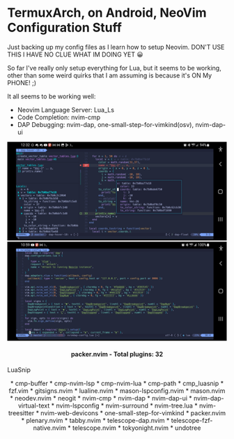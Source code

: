 # TermuxArch, on Android, NeoVim Configuration Stuff
Just backing up my config files as I learn how to setup Neovim.
DON'T USE THIS I HAVE NO CLUE WHAT IM DOING YET 😀

So far I've really only setup everything for Lua, but it seems to be working,
other than some weird quirks that I am assuming is because it's ON My PHONE! ;)

It all seems to be working  well:

* Neovim Language Server: Lua_Ls 
* Code Completion: nvim-cmp
* DAP Debugging: nvim-dap, one-small-step-for-vimkind(osv), nvim-dap-ui

![Debugging](images/nvim-android-debug.jpg?raw=true)
![DAP Config](images/nvim-android-config.jpg?raw=true)


<div align="center">

#### packer.nvim - Total plugins: 32


<p align="left"> LuaSnip</p>
* cmp-buffer
* cmp-nvim-lsp
* cmp-nvim-lua
* cmp-path
* cmp_luasnip
* fzf.vim
* gitsigns.nvim
* lualine.nvim
* mason-lspconfig.nvim
* mason.nvim
* neodev.nvim
* neogit
* nvim-cmp
* nvim-dap
* nvim-dap-ui
* nvim-dap-virtual-text
* nvim-lspconfig
* nvim-surround
* nvim-tree.lua
* nvim-treesitter
* nvim-web-devicons
* one-small-step-for-vimkind
* packer.nvim
* plenary.nvim
* tabby.nvim
* telescope-dap.nvim
* telescope-fzf-native.nvim
* telescope.nvim
* tokyonight.nvim
* undotree

</div>
